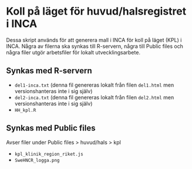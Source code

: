 # Koll på läget för huvud/halsregistret i INCA

Dessa skript används för att generera mall i INCA för koll på läget (KPL) i INCA. 
Några av filerna ska synkas till R-servern, några till Public files och några filer utgör arbetsfiler för lokalt utvecklingsarbete.


## Synkas med R-servern
* `del1-inca.txt` (denna fil genereras lokalt från filen `del1.html` men versionshanteras inte i sig själv)
* `del2-inca.txt` (denna fil genereras lokalt från filen `del2.html` men versionshanteras inte i sig själv)
* `HH_kpl.R`

## Synkas med Public files
Avser filer under Public files > huvud/hals > kpl
* `kpl_klinik_region_riket.js`
* `SweHNCR_logga.png`
